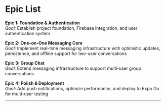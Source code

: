 # Epic List

**Epic 1: Foundation & Authentication**  
*Goal:* Establish project foundation, Firebase integration, and user authentication system

**Epic 2: One-on-One Messaging Core**  
*Goal:* Implement real-time messaging infrastructure with optimistic updates, persistence, and offline support for two-user conversations

**Epic 3: Group Chat**  
*Goal:* Extend messaging infrastructure to support multi-user group conversations

**Epic 4: Polish & Deployment**  
*Goal:* Add push notifications, optimize performance, and deploy to Expo Go for multi-user testing

---
